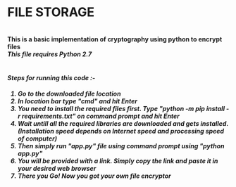 # FILE STORAGE<br/>
<br/>
<b>This is a basic implementation of cryptography using python to encrypt files<b><br/>
  <i>This file requires Python 2.7<i><br/>
    <br/>
<h4>Steps for running this code :-<h4>
  <ol>
    <li>Go to the downloaded file location</li>
    <li>In location bar type "cmd" and hit Enter</li>
    <li>You need to install the required files first. Type "python -m pip install -r requirements.txt" on command prompt and hit Enter</li>
    <li>Wait untill all the required libraries are downloaded and gets installed. (Installation speed depends on Internet speed and processing speed of computer)</li>
    <li>Then simply run "app.py" file using command prompt using "python app.py"</li>
    <li>You will be provided with a link. Simply copy the link and paste it in your desired web browser</li>
    <li>There you Go! Now you got your own file encryptor</li>
  </ol>
